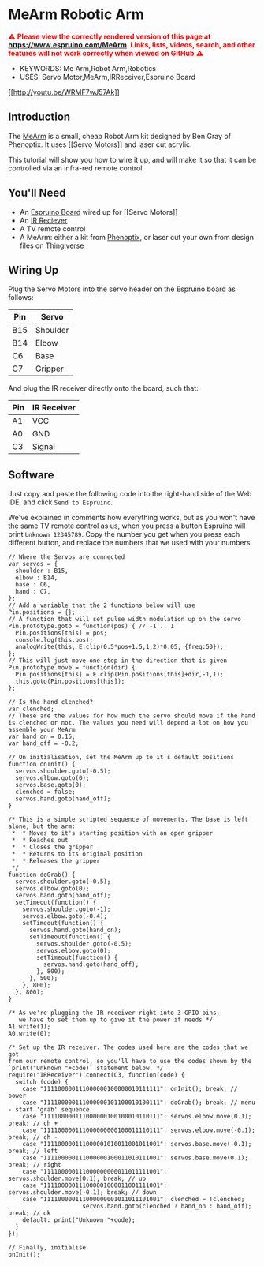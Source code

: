 <!--- Copyright (c) 2013 Gordon Williams, Pur3 Ltd. See the file LICENSE for copying permission. -->
MeArm Robotic Arm
===============

<span style="color:red">:warning: **Please view the correctly rendered version of this page at https://www.espruino.com/MeArm. Links, lists, videos, search, and other features will not work correctly when viewed on GitHub** :warning:</span>

* KEYWORDS: Me Arm,Robot Arm,Robotics
* USES: Servo Motor,MeArm,IRReceiver,Espruino Board

[[http://youtu.be/WRMF7wJ57Ak]]

Introduction
-----------

The [MeArm](http://www.phenoptix.com/products/mearm-pocket-sized-robot-arm) is a small, cheap Robot Arm kit designed by Ben Gray of Phenoptix. It uses [[Servo Motors]] and laser cut acrylic.

This tutorial will show you how to wire it up, and will make it so that it can be controlled via an infra-red remote control.

You'll Need
----------

* An [Espruino Board](/Original) wired up for [[Servo Motors]]
* An [IR Reciever](/IRReceiver)
* A TV remote control
* A MeArm: either a kit from [Phenoptix](http://www.phenoptix.com/products/mearm-pocket-sized-robot-arm), or laser cut your own from design files on [Thingiverse](http://www.thingiverse.com/thing:360108)

Wiring Up
--------

Plug the Servo Motors into the servo header on the Espruino board as follows:

| Pin | Servo |
|-----|-------|
| B15 | Shoulder |
| B14 | Elbow    |
| C6  | Base     |
| C7  | Gripper  |

And plug the IR receiver directly onto the board, such that:

| Pin | IR Receiver |
|-----|-------------|
| A1  | VCC         |
| A0  | GND         |
| C3  | Signal      | 


Software
-------

Just copy and paste the following code into the right-hand side of the Web IDE, and click `Send to Espruino`.

We've explained in comments how everything works, but as you won't have the same TV remote control as us, when you press a button Espruino will print `Unknown 12345789`. Copy the number you get when you press each different button, and replace the numbers that we used with your numbers.

```
// Where the Servos are connected
var servos = {
  shoulder : B15,
  elbow : B14,
  base : C6,
  hand : C7,
};
// Add a variable that the 2 functions below will use
Pin.positions = {};
// A function that will set pulse width modulation up on the servo
Pin.prototype.goto = function(pos) { // -1 .. 1
  Pin.positions[this] = pos;
  console.log(this,pos);
  analogWrite(this, E.clip(0.5*pos+1.5,1,2)*0.05, {freq:50});
};
// This will just move one step in the direction that is given
Pin.prototype.move = function(dir) {
  Pin.positions[this] = E.clip(Pin.positions[this]+dir,-1,1);
  this.goto(Pin.positions[this]);
};

// Is the hand clenched?
var clenched;
// These are the values for how much the servo should move if the hand is clenched or not. The values you need will depend a lot on how you assemble your MeArm
var hand_on = 0.15;
var hand_off = -0.2;

// On initialisation, set the MeArm up to it's default positions
function onInit() {
  servos.shoulder.goto(-0.5);
  servos.elbow.goto(0);
  servos.base.goto(0);
  clenched = false;
  servos.hand.goto(hand_off);
}

/* This is a simple scripted sequence of movements. The base is left alone, but the arm:
 *  * Moves to it's starting position with an open gripper
 *  * Reaches out
 *  * Closes the gripper
 *  * Returns to its original position
 *  * Releases the gripper
 */
function doGrab() {
  servos.shoulder.goto(-0.5);
  servos.elbow.goto(0);
  servos.hand.goto(hand_off);
  setTimeout(function() {
    servos.shoulder.goto(-1);
    servos.elbow.goto(-0.4);
    setTimeout(function() {
      servos.hand.goto(hand_on);
      setTimeout(function() {
        servos.shoulder.goto(-0.5);
        servos.elbow.goto(0);
        setTimeout(function() {
          servos.hand.goto(hand_off);
        }, 800);
      }, 500);
    }, 800);
  }, 800);
}

/* As we're plugging the IR receiver right into 3 GPIO pins,
   we have to set them up to give it the power it needs */
A1.write(1);
A0.write(0);

/* Set up the IR receiver. The codes used here are the codes that we got
from our remote control, so you'll have to use the codes shown by the 
`print("Unknown "+code)` statement below. */
require("IRReceiver").connect(C3, function(code) {
  switch (code) {
    case "111100000111000000100000010111111": onInit(); break; // power
    case "111100000111000000101100010100111": doGrab(); break; // menu - start 'grab' sequence
    case "111100000111000000100100010110111": servos.elbow.move(0.1); break; // ch +
    case "111100000111000000000100011110111": servos.elbow.move(-0.1); break; // ch -
    case "111100000111000001010011001011001": servos.base.move(-0.1); break; // left
    case "111100000111000000100011010111001": servos.base.move(0.1); break; // right
    case "111100000111000000000011011111001": servos.shoulder.move(0.1); break; // up
    case "111100000111000001000011001111001": servos.shoulder.move(-0.1); break; // down
    case "111100000111000000001011011101001": clenched = !clenched; 
                     servos.hand.goto(clenched ? hand_on : hand_off); break; // ok
    default: print("Unknown "+code);
  }
});

// Finally, initialise
onInit();
```
